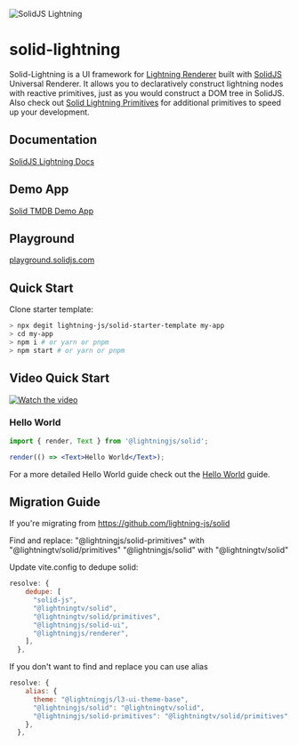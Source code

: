 <p>
  <img src="https://assets.solidjs.com/banner?project=Library&type=solid-lightning" alt="SolidJS Lightning" />
</p>

# solid-lightning

Solid-Lightning is a UI framework for [Lightning Renderer](https://lightningjs.io/) built with [SolidJS](https://www.solidjs.com/) Universal Renderer. It allows you to declaratively construct lightning nodes with reactive primitives, just as you would construct a DOM tree in SolidJS. Also check out [Solid Lightning Primitives](https://github.com/lightning-js/solid-primitives) for additional primitives to speed up your development.

## Documentation

[SolidJS Lightning Docs](https://lightning-js.github.io/solid/)

## Demo App

[Solid TMDB Demo App](https://github.com/lightning-js/solid-demo-app)

## Playground

[playground.solidjs.com](https://playground.solidjs.com/anonymous/ad962850-b492-4f6f-ac68-668469f5f22e)

## Quick Start

Clone starter template:

```sh
> npx degit lightning-js/solid-starter-template my-app
> cd my-app
> npm i # or yarn or pnpm
> npm start # or yarn or pnpm
```

## Video Quick Start

[![Watch the video](https://img.youtube.com/vi/mWJ9CEiizeE/0.jpg)](https://www.youtube.com/watch?v=mWJ9CEiizeE)

### Hello World

```jsx
import { render, Text } from '@lightningjs/solid';

render(() => <Text>Hello World</Text>);
```

For a more detailed Hello World guide check out the [Hello World](HelloWorld.md) guide.

## Migration Guide

If you're migrating from https://github.com/lightning-js/solid

Find and replace:
"@lightningjs/solid-primitives" with "@lightningtv/solid/primitives"
"@lightningjs/solid" with "@lightningtv/solid"

Update vite.config to dedupe solid:

```js
resolve: {
    dedupe: [
      "solid-js",
      "@lightningtv/solid",
      "@lightningtv/solid/primitives",
      "@lightningjs/solid-ui",
      "@lightningjs/renderer",
    ],
  },
```

If you don't want to find and replace you can use alias

```js
resolve: {
    alias: {
      theme: "@lightningjs/l3-ui-theme-base",
      "@lightningjs/solid": "@lightningtv/solid",
      "@lightningjs/solid-primitives": "@lightningtv/solid/primitives",
    },
  },
```

